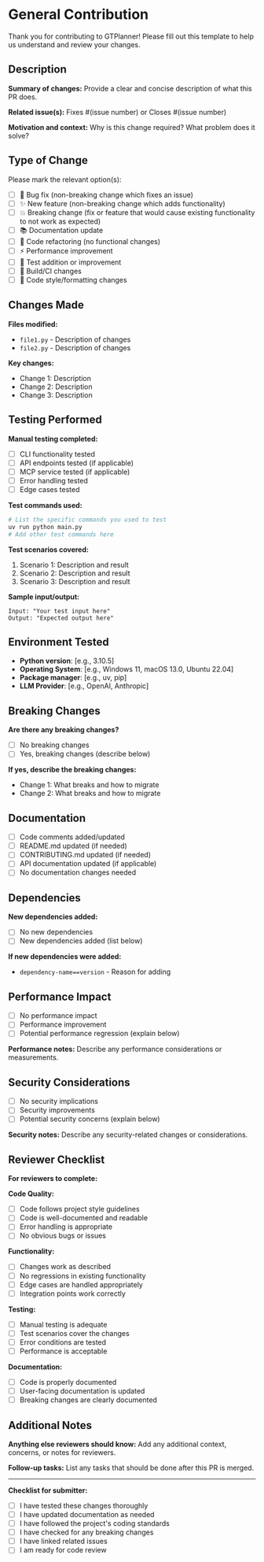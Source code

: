 # General Contribution

Thank you for contributing to GTPlanner! Please fill out this template to help us understand and review your changes.

## Description

**Summary of changes:**
Provide a clear and concise description of what this PR does.

**Related issue(s):**
Fixes #(issue number) or Closes #(issue number)

**Motivation and context:**
Why is this change required? What problem does it solve?

## Type of Change

Please mark the relevant option(s):

- [ ] 🐛 Bug fix (non-breaking change which fixes an issue)
- [ ] ✨ New feature (non-breaking change which adds functionality)
- [ ] 💥 Breaking change (fix or feature that would cause existing functionality to not work as expected)
- [ ] 📚 Documentation update
- [ ] 🔧 Code refactoring (no functional changes)
- [ ] ⚡ Performance improvement
- [ ] 🧪 Test addition or improvement
- [ ] 🔨 Build/CI changes
- [ ] 🎨 Code style/formatting changes

## Changes Made

**Files modified:**
- `file1.py` - Description of changes
- `file2.py` - Description of changes

**Key changes:**
- Change 1: Description
- Change 2: Description
- Change 3: Description

## Testing Performed

**Manual testing completed:**
- [ ] CLI functionality tested
- [ ] API endpoints tested (if applicable)
- [ ] MCP service tested (if applicable)
- [ ] Error handling tested
- [ ] Edge cases tested

**Test commands used:**
```bash
# List the specific commands you used to test
uv run python main.py
# Add other test commands here
```

**Test scenarios covered:**
1. Scenario 1: Description and result
2. Scenario 2: Description and result
3. Scenario 3: Description and result

**Sample input/output:**
```
Input: "Your test input here"
Output: "Expected output here"
```

## Environment Tested

- **Python version**: [e.g., 3.10.5]
- **Operating System**: [e.g., Windows 11, macOS 13.0, Ubuntu 22.04]
- **Package manager**: [e.g., uv, pip]
- **LLM Provider**: [e.g., OpenAI, Anthropic]

## Breaking Changes

**Are there any breaking changes?**
- [ ] No breaking changes
- [ ] Yes, breaking changes (describe below)

**If yes, describe the breaking changes:**
- Change 1: What breaks and how to migrate
- Change 2: What breaks and how to migrate

## Documentation

- [ ] Code comments added/updated
- [ ] README.md updated (if needed)
- [ ] CONTRIBUTING.md updated (if needed)
- [ ] API documentation updated (if applicable)
- [ ] No documentation changes needed

## Dependencies

**New dependencies added:**
- [ ] No new dependencies
- [ ] New dependencies added (list below)

**If new dependencies were added:**
- `dependency-name==version` - Reason for adding

## Performance Impact

- [ ] No performance impact
- [ ] Performance improvement
- [ ] Potential performance regression (explain below)

**Performance notes:**
Describe any performance considerations or measurements.

## Security Considerations

- [ ] No security implications
- [ ] Security improvements
- [ ] Potential security concerns (explain below)

**Security notes:**
Describe any security-related changes or considerations.

## Reviewer Checklist

**For reviewers to complete:**

**Code Quality:**
- [ ] Code follows project style guidelines
- [ ] Code is well-documented and readable
- [ ] Error handling is appropriate
- [ ] No obvious bugs or issues

**Functionality:**
- [ ] Changes work as described
- [ ] No regressions in existing functionality
- [ ] Edge cases are handled appropriately
- [ ] Integration points work correctly

**Testing:**
- [ ] Manual testing is adequate
- [ ] Test scenarios cover the changes
- [ ] Error conditions are tested
- [ ] Performance is acceptable

**Documentation:**
- [ ] Code is properly documented
- [ ] User-facing documentation is updated
- [ ] Breaking changes are clearly documented

## Additional Notes

**Anything else reviewers should know:**
Add any additional context, concerns, or notes for reviewers.

**Follow-up tasks:**
List any tasks that should be done after this PR is merged.

---

**Checklist for submitter:**
- [ ] I have tested these changes thoroughly
- [ ] I have updated documentation as needed
- [ ] I have followed the project's coding standards
- [ ] I have checked for any breaking changes
- [ ] I have linked related issues
- [ ] I am ready for code review
